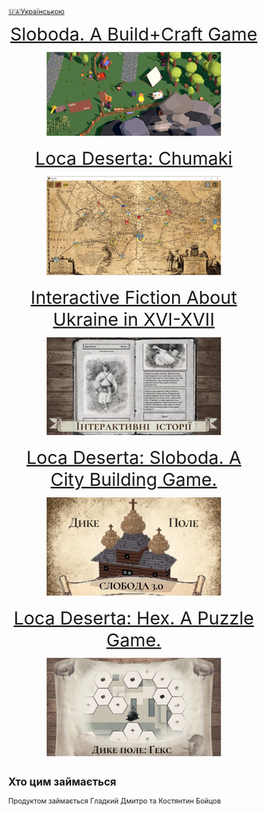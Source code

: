 
[🇺🇦Українською](/index_uk.md)

<p align="center">
<a style="font-size: 36px" href="index">Sloboda. A Build+Craft Game
  <p align="center">
 <img src="sloboda2/images/thumbnail.png" width="350">
  </p>
</a>
</p>

<p align="center">
<a style="font-size: 36px" href="locadesertachumaki/index_en">Loca Deserta: Chumaki
  <p align="center">
 <img src="locadesertachumaki/images/thumbnails.png" width="350">
  </p>
</a>
</p>

<p align="center">
<a style="font-size: 36px" href="interactive/index_en">Interactive Fiction About Ukraine in XVI-XVII
  <p align="center">
    <img src="interactive/images/thumbnail.jpg" width="350">
  </p>
</a>
</p>


<p align="center">
<a style="font-size: 36px" href="citybuilding/index_en">Loca Deserta: Sloboda. A City Building Game.
  <p align="center">
    <img src="citybuilding/images/sloboda_thumbnail.jpg" width="350">
  </p>
</a>
</p>


<p align="center">
<a style="font-size: 36px" href="locadesertahex/index_en">Loca Deserta: Hex. A Puzzle Game.
  <p align="center">
 <img src="locadesertahex\images\hex_thumbnail.jpg" width="350">
  </p>
</a>
</p>

## Хто цим займається

Продуктом займається Гладкий Дмитро та Костянтин Бойцов



